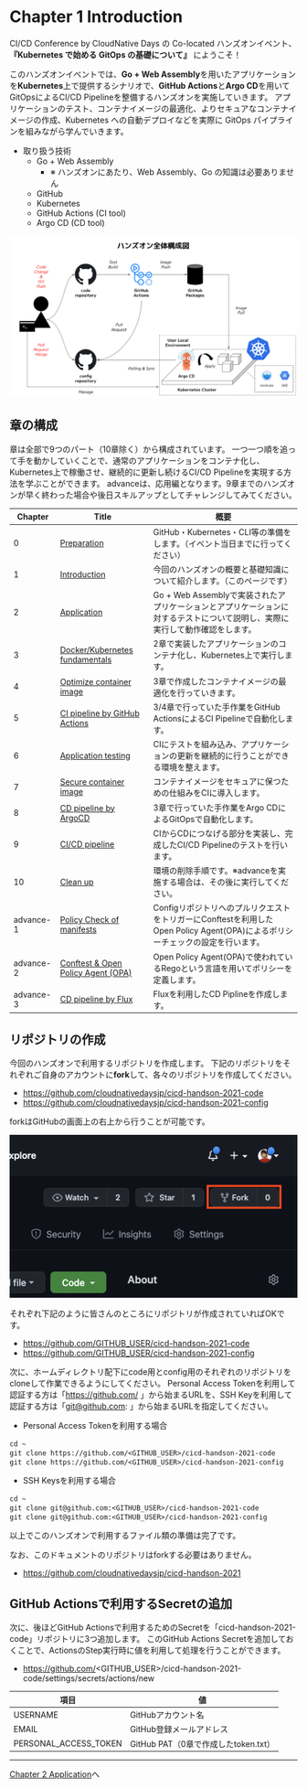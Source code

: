 # Chapter 1 Introduction

CI/CD Conference by CloudNative Days の Co-located ハンズオンイベント、**『Kubernetes で始める GitOps の基礎について』** にようこそ！

このハンズオンイベントでは、**Go + Web Assembly**を用いたアプリケーションを**Kubernetes**上で提供するシナリオで、**GitHub Actions**と**Argo CD**を用いてGitOpsによるCI/CD Pipelineを整備するハンズオンを実施していきます。
アプリケーションのテスト、コンテナイメージの最適化、よりセキュアなコンテナイメージの作成、Kubernetes への自動デプロイなどを実際に GitOps パイプラインを組みながら学んでいきます。

* 取り扱う技術
	* Go + Web Assembly
      * ※ ハンズオンにあたり、Web Assembly、Go の知識は必要ありません
	* GitHub
	* Kubernetes
	* GitHub Actions (CI tool)
	* Argo CD (CD tool)

![ハンズオン全体構成図](./images/chapter1/chapter01-overview.png)

## 章の構成

章は全部で9つのパート（10章除く）から構成されています。
一つ一つ順を追って手を動かしていくことで、通常のアプリケーションをコンテナ化し、Kubernetes上で稼働させ、継続的に更新し続けるCI/CD Pipelineを実現する方法を学ぶことができます。
advanceは、応用編となります。9章までのハンズオンが早く終わった場合や後日スキルアップとしてチャレンジしてみてください。

|  Chapter  |  Title  | 概要 |
| ---- | ---- | ---- |
|0|[Preparation](./chapter0.md)|GitHub・Kubernetes・CLI等の準備をします。（イベント当日までに行ってください）|
|1|[Introduction](./chapter1.md)|今回のハンズオンの概要と基礎知識について紹介します。（このページです）|
|2|[Application](./chapter2.md)|Go + Web Assemblyで実装されたアプリケーションとアプリケーションに対するテストについて説明し、実際に実行して動作確認をします。|
|3|[Docker/Kubernetes fundamentals](./chapter3.md)|2章で実装したアプリケーションのコンテナ化し、Kubernetes上で実行します。|
|4|[Optimize container image](./chapter4.md)|3章で作成したコンテナイメージの最適化を行っていきます。|
|5|[CI pipeline by GitHub Actions](./chapter5.md)|3/4章で行っていた手作業をGitHub ActionsによるCI Pipelineで自動化します。|
|6|[Application testing](./chapter6.md)|CIにテストを組み込み、アプリケーションの更新を継続的に行うことができる環境を整えます。|
|7|[Secure container image](./chapter7.md)|コンテナイメージをセキュアに保つための仕組みをCIに導入します。|
|8|[CD pipeline by ArgoCD](./chapter8.md)|3章で行っていた手作業をArgo CDによるGitOpsで自動化します。|
|9|[CI/CD pipeline](./chapter9.md)|CIからCDにつなげる部分を実装し、完成したCI/CD Pipelineのテストを行います。|
|10|[Clean up](./chapter10.md)|環境の削除手順です。※advanceを実施する場合は、その後に実行してください。|
|advance-1|[Policy Check of manifests](./chapter-advance-1.md)|ConfigリポジトリへのプルリクエストをトリガーにConftestを利用したOpen Policy Agent(OPA)によるポリシーチェックの設定を行います。|
|advance-2|[Conftest & Open Policy Agent (OPA)](./chapter-advance-2.md)|Open Policy Agent(OPA)で使われているRegoという言語を用いてポリシーを定義します。|
|advance-3|[CD pipeline by Flux](./chapter-advance-3.md)|Fluxを利用したCD Piplineを作成します。|

## リポジトリの作成

今回のハンズオンで利用するリポジトリを作成します。
下記のリポジトリをそれぞれご自身のアカウントに**fork**して、各々のリポジトリを作成してください。

* https://github.com/cloudnativedaysjp/cicd-handson-2021-code
* https://github.com/cloudnativedaysjp/cicd-handson-2021-config

forkはGitHubの画面上の右上から行うことが可能です。

![リポジトリのfork](./images/chapter1/chapter01-fork-repo.png)

それぞれ下記のように皆さんのところにリポジトリが作成されていればOKです。

* https://github.com/GITHUB_USER/cicd-handson-2021-code
* https://github.com/GITHUB_USER/cicd-handson-2021-config

次に、ホームディレクトリ配下にcode用とconfig用のそれぞれのリポジトリをcloneして作業できるようにしてください。
Personal Access Tokenを利用して認証する方は「https://github.com/ 」から始まるURLを、SSH Keyを利用して認証する方は「git@github.com: 」から始まるURLを指定してください。

* Personal Access Tokenを利用する場合

```git
cd ~
git clone https://github.com/<GITHUB_USER>/cicd-handson-2021-code
git clone https://github.com/<GITHUB_USER>/cicd-handson-2021-config
```
* SSH Keysを利用する場合

```git
cd ~
git clone git@github.com:<GITHUB_USER>/cicd-handson-2021-code
git clone git@github.com:<GITHUB_USER>/cicd-handson-2021-config
```

以上でこのハンズオンで利用するファイル類の準備は完了です。

なお、このドキュメントのリポジトリはforkする必要はありません。

* https://github.com/cloudnativedaysjp/cicd-handson-2021

## GitHub Actionsで利用するSecretの追加

次に、後ほどGitHub Actionsで利用するためのSecretを「cicd-handson-2021-code」リポジトリに3つ追加します。
このGitHub Actions Secretを追加しておくことで、ActionsのStep実行時に値を利用して処理を行うことができます。

* https://github.com/<GITHUB_USER>/cicd-handson-2021-code/settings/secrets/actions/new


| 項目                    | 値                                |
| ---------------------- | --------------------------------- |
| USERNAME               | GitHubアカウント名                  |
| EMAIL                  | GitHub登録メールアドレス             |
| PERSONAL_ACCESS_TOKEN  | GitHub PAT（0章で作成したtoken.txt）|

---
[Chapter 2 Application](chapter2.md)へ